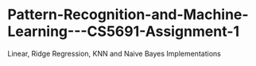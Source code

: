 # Pattern-Recognition-and-Machine-Learning---CS5691-Assignment-1
Linear, Ridge Regression, KNN and Naive Bayes Implementations
